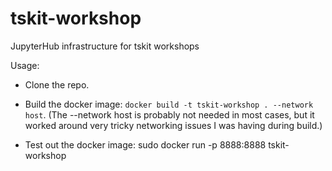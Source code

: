 # tskit-workshop
JupyterHub infrastructure for tskit workshops

Usage:

- Clone the repo.

- Build the docker image: ``docker build -t tskit-workshop . --network host``. (The --network host is probably not needed in most cases, but it worked around very tricky networking issues I was having during build.)

- Test out the docker image: sudo docker run -p 8888:8888 tskit-workshop
